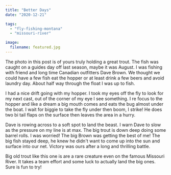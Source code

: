 ```yaml
---
title: "Better Days"
date: "2020-12-21"

tags: 
  - "fly-fishing-montana"
  - "missouri-river"

image:
  filename: featured.jpg
---
```


The photo in this post is of yours truly holding a great trout. The fish was caught on a guides day off last season, maybe it was August. I was fishing with friend and long time Canadian outfitters Dave Brown. We thought we could have a few fish eat the hopper or at least drink a few beers and avoid laundry day. About half way through the float I was up to fish.

I had a nice drift going with my hopper. I took my eyes off the fly to look for my next cast, out of the corner of my eye I see something. I re focus to the hopper and like a dream a big mouth comes and eats the bug almost under the boat. I wait for biggie to take the fly under then boom, I strike! He does two bi tail flaps on the surface then leaves the area in a hurry.

Dave is rowing across to a soft spot to land the beast. I warn Dave to slow as the pressure on my line is at max. The big trout is down deep doing some barrel rolls. I was worried! The big Brown was getting the best of me! The big fish stayed deep, he knew he didn't want to come up into the sun and surface into our net. Victory was ours after a long and thrilling battle.

Big old trout like this one is are a rare creature even on the famous Missouri River. It takes a team effort and some luck to actually land the big ones. Sure is fun to try!
